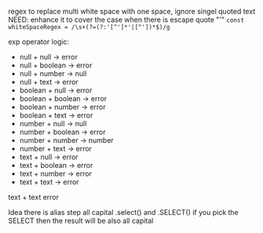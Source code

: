 regex to replace multi white space with one space, ignore singel quoted text
NEED: enhance it to cover the case when there is escape quote "\'"
`const whiteSpaceRegex = /\s+(?=(?:'[^']*'|[^'])*$)/g`


exp operator logic:
- null     +   null     -> error
- null     +   boolean  -> error
- null     +   number   -> null
- null     +   text     -> error
- boolean  +   null     -> error
- boolean  +   boolean  -> error
- boolean  +   number   -> error
- boolean  +   text     -> error
- number   +   null     -> null
- number   +   boolean  -> error
- number   +   number   -> number
- number   +   text     -> error
- text     +   null     -> error
- text     +   boolean  -> error
- text     +   number   -> error
- text     +   text     -> error





text   + text   error

Idea
there is alias step all capital
.select() and .SELECT()
if you pick the SELECT then the result will be also all capital


